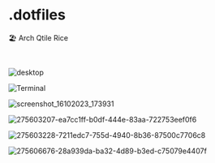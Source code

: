 # .dotfiles

🏖️  Arch Qtile Rice

<br>

![desktop](https://cdn.jsdelivr.net/gh/sachinsenal0x64/picx-images-hosting@master/275593688-a1bcc64a-19b9-49a4-9113-4d278ae28718.7bo1mkql9ksg.webp)

![Terminal](https://cdn.jsdelivr.net/gh/sachinsenal0x64/picx-images-hosting@master/20230518/275593693-16fa93f0-62d3-40ea-8460-86e77636bf4f.ev9m3qp8ifk.webp)

![screenshot_16102023_173931](https://cdn.jsdelivr.net/gh/sachinsenal0x64/picx-images-hosting@master/20230518/275603164-c6b7459d-addc-444c-9a18-2686b10071e5.1m20hqc82nnk.webp)


![275603207-ea7cc1ff-b0df-444e-83aa-722753eef0f6](https://cdn.jsdelivr.net/gh/sachinsenal0x64/picx-images-hosting@master/20230518/275603207-ea7cc1ff-b0df-444e-83aa-722753eef0f6.7kpdbv76s4u8.webp)

![275603228-7211edc7-755d-4940-8b36-87500c7706c8](https://cdn.jsdelivr.net/gh/sachinsenal0x64/picx-images-hosting@master/20230518/275603228-7211edc7-755d-4940-8b36-87500c7706c8.4kdb557bjke8.webp)

![275606676-28a939da-ba32-4d89-b3ed-c75079e4407f](https://cdn.jsdelivr.net/gh/sachinsenal0x64/picx-images-hosting@master/20230518/275606676-28a939da-ba32-4d89-b3ed-c75079e4407f.1t6lzp2ewkrk.webp)
